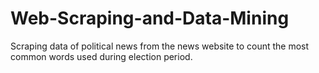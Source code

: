 # Web-Scraping-and-Data-Mining
Scraping data of political news from the news website to count the most common  words used  during election period.
